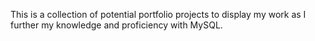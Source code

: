 This is a collection of potential portfolio projects to display my work as I further my knowledge and proficiency with MySQL. 
